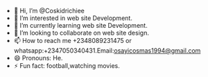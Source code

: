 - 👋 Hi, I’m @Coskidrichiee
- 👀 I’m interested in web site Development.
- 🌱 I’m currently learning web site Development.
- 💞️ I’m looking to collaborate on web site design.
- 📫 How to reach me +2348089231475 or whatsapp:+2347050340431.Email:osayicosmas1994@gmail.com
- 😄 Pronouns: He.
- ⚡ Fun fact: football,watching movies.

<!---
Coskidrichiee/Coskidrichiee is a ✨ special ✨ repository because its `README.md` (this file) appears on your GitHub profile.
You can click the Preview link to take a look at your changes.
--->

